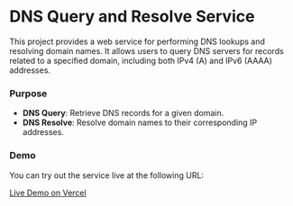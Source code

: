 # DNS Query and Resolve Service

This project provides a web service for performing DNS lookups and resolving domain names. It allows users to query DNS servers for records related to a specified domain, including both IPv4 (A) and IPv6 (AAAA) addresses.

### Purpose

- **DNS Query**: Retrieve DNS records for a given domain.
- **DNS Resolve**: Resolve domain names to their corresponding IP addresses.

### Demo

You can try out the service live at the following URL:

[Live Demo on Vercel](https://vercel-dns-tester.vercel.app/)
